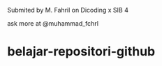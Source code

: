 

Submited by M. Fahril on Dicoding x SIB 4


ask more at @muhammad_fchrl

# belajar-repositori-github
